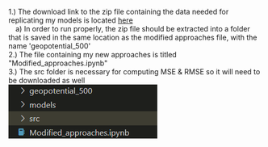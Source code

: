 1.) The download link to the zip file containing the data needed for replicating my models is located [here](https://dataserv.ub.tum.de/index.php/s/m1524895?path=%2F5.625deg%2Fgeopotential_500)  
&emsp;a) In order to run properly, the zip file should be extracted into a folder that is saved in the same location as the modified approaches file, with the name 'geopotential_500'  
2.) The file containing my new approaches is titled "Modified_approaches.ipynb"  
3.) The src folder is necessary for computing MSE & RMSE so it will need to be downloaded as well  
![ex folder](./images/example_folder_structure.png)
